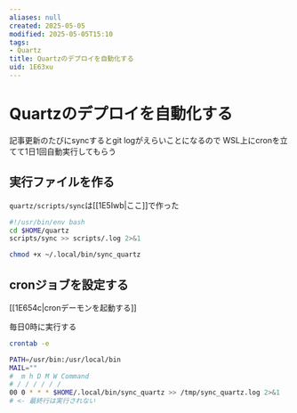 ```yaml
---
aliases: null
created: 2025-05-05
modified: 2025-05-05T15:10
tags:
- Quartz
title: Quartzのデプロイを自動化する
uid: 1E63xu
---
```


# Quartzのデプロイを自動化する

記事更新のたびにsyncするとgit logがえらいことになるので
WSL上にcronを立てて1日1回自動実行してもらう

## 実行ファイルを作る

`quartz/scripts/sync`は[[1E5Iwb|ここ]]で作った

```bash title="~/.local/bin/sync_quartz"
#!/usr/bin/env bash
cd $HOME/quartz
scripts/sync >> scripts/.log 2>&1
```

```zsh title="zsh"
chmod +x ~/.local/bin/sync_quartz
```

## cronジョブを設定する

[[1E654c|cronデーモンを起動する]]

毎日0時に実行する

```zsh title="zsh"
crontab -e
```

```zsh title="crontab"
PATH=/usr/bin:/usr/local/bin
MAIL=""
#  m h D M W Command
# / / / / / /
00 0 * * * $HOME/.local/bin/sync_quartz >> /tmp/sync_quartz.log 2>&1
# <- 最終行は実行されない
```